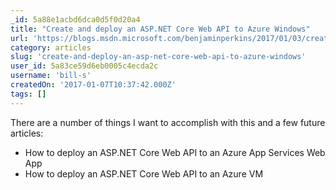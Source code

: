 ```yaml
---
_id: 5a88e1acbd6dca0d5f0d20a4
title: "Create and deploy an ASP.NET Core Web API to Azure Windows"
url: 'https://blogs.msdn.microsoft.com/benjaminperkins/2017/01/03/create-and-deploy-an-asp-net-core-web-api-to-azure-windows/'
category: articles
slug: 'create-and-deploy-an-asp-net-core-web-api-to-azure-windows'
user_id: 5a83ce59d6eb0005c4ecda2c
username: 'bill-s'
createdOn: '2017-01-07T10:37:42.000Z'
tags: []
---
```


There are a number of things I want to accomplish with this and a few future articles:
<ul>
 	<li>How to deploy an ASP.NET Core Web API to an Azure App Services Web App</li>
 	<li>How to deploy an ASP.NET Core Web API to an Azure VM</li>
</ul>
